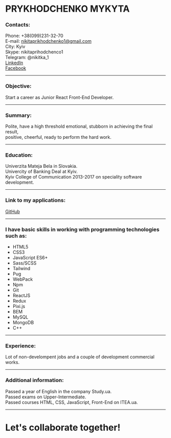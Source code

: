 # PRYKHODCHENKO MYKYTA
  
### Contacts:  
  
Phone:     +38(099)231-32-70  
E-mail:    nikitaprikhodchenko1@gmail.com  
City:      Kyiv  
Skype:     nikitaprihodchenco1  
Telegram:  @nikitka_1  
[LinkedIn](https://www.linkedin.com/in/mykytaprykhodchenko)  
[Facebook](https://facebook.com/mykyta.prykhodchenko)  
* * *  
### Objective:  
  
Start a career as Junior React Front-End Developer.  
* * *    
### Summary:  
  
Polite, have a high threshold emotional, stubborn in achieving the final result,  
positive, cheerful, ready to perform the hard work.  
***********************************************************************************************  
### Education:  
  
Univerzita Mateja Bela in Slovakia.  
Univercity of Banking Deal at Kyiv.  
Kyiv College of Communication 2013-2017 on speciality software development.  
************************************************************************************************  
### Link to my applications:  
  
[GitHub](https://github.com/prykhodchenkomykyta)  
************************************************************************************************  
### I have basic skills in working with programming technologies such as:  
  
* HTML5  
* CSS3  
* JavaScript ES6+  
* Sass/SCSS  
* Tailwind  
* Pug  
* WebPack  
* Npm  
* Git  
* ReactJS  
* Redux  
* Pixi.js  
* BEM  
* MySQL  
* MongoDB  
* С++  
************************************************************************************************  
### Experience:  
  
Lot of non-develompent jobs and a couple of development commercial works.  
************************************************  
### Additional information:  
  
Passed a year of English in the company Study.ua.  
Passed exams on Upper-Intermediate.  
Passed courses HTML, CSS, JavaScript, Front-End on ITEA.ua.  
************************************************************************************************  
# Let's collaborate together!
